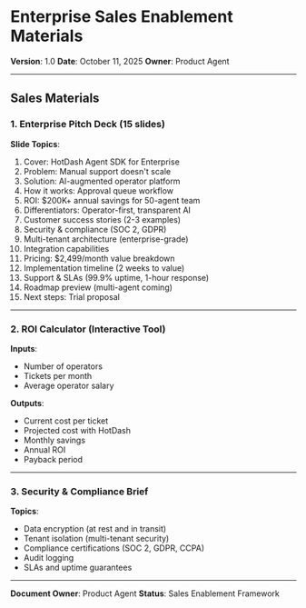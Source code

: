 # Enterprise Sales Enablement Materials

**Version**: 1.0
**Date**: October 11, 2025
**Owner**: Product Agent

---

## Sales Materials

### 1. Enterprise Pitch Deck (15 slides)

**Slide Topics**:

1. Cover: HotDash Agent SDK for Enterprise
2. Problem: Manual support doesn't scale
3. Solution: AI-augmented operator platform
4. How it works: Approval queue workflow
5. ROI: $200K+ annual savings for 50-agent team
6. Differentiators: Operator-first, transparent AI
7. Customer success stories (2-3 examples)
8. Security & compliance (SOC 2, GDPR)
9. Multi-tenant architecture (enterprise-grade)
10. Integration capabilities
11. Pricing: $2,499/month value breakdown
12. Implementation timeline (2 weeks to value)
13. Support & SLAs (99.9% uptime, 1-hour response)
14. Roadmap preview (multi-agent coming)
15. Next steps: Trial proposal

---

### 2. ROI Calculator (Interactive Tool)

**Inputs**:

- Number of operators
- Tickets per month
- Average operator salary

**Outputs**:

- Current cost per ticket
- Projected cost with HotDash
- Monthly savings
- Annual ROI
- Payback period

---

### 3. Security & Compliance Brief

**Topics**:

- Data encryption (at rest and in transit)
- Tenant isolation (multi-tenant security)
- Compliance certifications (SOC 2, GDPR, CCPA)
- Audit logging
- SLAs and uptime guarantees

---

**Document Owner**: Product Agent
**Status**: Sales Enablement Framework
